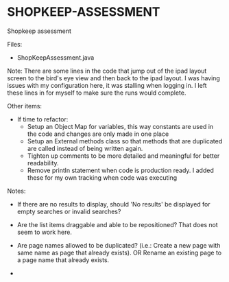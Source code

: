 # SHOPKEEP-ASSESSMENT
Shopkeep assessment

Files:
  - ShopKeepAssessment.java
  
Note:
There are some lines in the code that jump out of the ipad layout screen to the bird's eye view and then back to the ipad layout. I was having issues with my configuration here, it was stalling when logging in. I left these lines in for myself to make sure the runs would complete.

Other items:
- If time to refactor:
  - Setup an Object Map for variables, this way constants are used in the code and changes are only made in one place
  - Setup an External methods class so that methods that are duplicated are called instead of being written again. 
  - Tighten up comments to be more detailed and meaningful for better readability.
  - Remove println statement when code is production ready. I added these for my own tracking when code was executing
  
 
Notes:
- If there are no results to display, should 'No results' be displayed for empty searches or invalid searches?

- Are the list items draggable and able to be repositioned? That does not seem to work here.

- Are page names allowed to be duplicated? (i.e.: Create a new page with same name as page that already exists). OR Rename an existing page to a page name that already exists.

-
